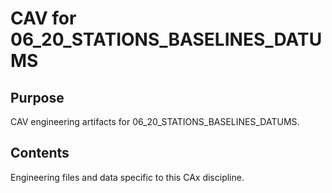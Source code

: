# CAV for 06_20_STATIONS_BASELINES_DATUMS

## Purpose
CAV engineering artifacts for 06_20_STATIONS_BASELINES_DATUMS.

## Contents
Engineering files and data specific to this CAx discipline.
